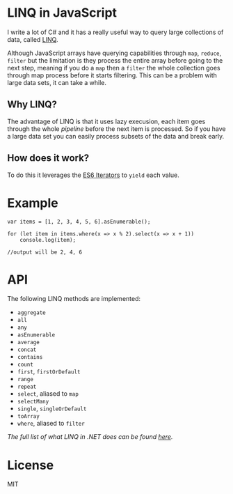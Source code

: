 # LINQ in JavaScript

I write a lot of C# and it has a really useful way to query large collections of data, called [LINQ](http://msdn.microsoft.com/en-us/library/vstudio/bb397926.aspx).

Although JavaScript arrays have querying capabilities through `map`, `reduce`, `filter` but the limitation is they process the entire array before going to the next step, meaning if you do a `map` then a `filter` the whole collection goes through map process before it starts filtering. This can be a problem with large data sets, it can take a while.

## Why LINQ?

The advantage of LINQ is that it uses lazy execusion, each item goes through the whole _pipeline_ before the next item is processed. So if you have a large data set you can easily process subsets of the data and break early.

## How does it work?

To do this it leverages the [ES6 Iterators](http://wiki.ecmascript.org/doku.php?id=harmony:iterators) to `yield` each value.

# Example

    var items = [1, 2, 3, 4, 5, 6].asEnumerable();

    for (let item in items.where(x => x % 2).select(x => x + 1))
        console.log(item);

    //output will be 2, 4, 6

# API

The following LINQ methods are implemented:

* `aggregate`
* `all`
* `any`
* `asEnumerable`
* `average`
* `concat`
* `contains`
* `count`
* `first`, `firstOrDefault`
* `range`
* `repeat`
* `select`, aliased to `map`
* `selectMany`
* `single`, `singleOrDefault`
* `toArray`
* `where`, aliased to `filter`

_The full list of what LINQ in .NET does can be found [here](http://msdn.microsoft.com/en-us/library/system.linq.enumerable_methods(v=vs.110).aspx)._

# License

MIT